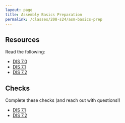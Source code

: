 ```yaml
---
layout: page
title: Assembly Basics Preparation
permalink: /classes/208-s24/asm-basics-prep
---
```


<!--

## Overview

## Basic Learning Objectives

## Advanced Learning Objectives
-->

## Resources
Read the following:
* [DIS 7.0](https://diveintosystems.org/book/C7-x86_64/index.html)
* [DIS 7.1](https://diveintosystems.org/book/C7-x86_64/basics.html)
* [DIS 7.2](https://diveintosystems.org/book/C7-x86_64/common.html)

## Checks
Complete these checks (and reach out with questions!)
* [DIS 7.1](https://diveintosystems.org/exercises/section-7_1.html)
* [DIS 7.2](https://diveintosystems.org/exercises/section-7_2.html)